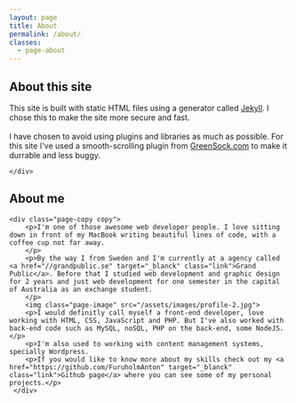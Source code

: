 ```yaml
---
layout: page
title: About
permalink: /about/
classes: 
  - page-about
---
```


<div class="wrapper-sm main">
  <article class="page-article">
    <h1 class="page-heading">About this site</h1>
    <div class="page-border"></div>
    <div class="page-copy copy">
        <p>This site is built with static HTML files using a generator called <a href="https://jekyllrb.com/" class="link" target="_blanck">Jekyll</a>. I chose this to make the site more secure and fast.
        <br>
        <br>
        I have chosen to avoid using plugins and libraries as much as possible. For this site I've used a smooth-scrolling plugin from <a href="http://greensock.com/ScrollToPlugin" class="link" target="_blanck">GreenSock.com</a> to make it durrable and less buggy.</p>
        
    </div>
  </article>
    
  <article class="page-article">
    <h1 class="page-heading">About me</h1>
    <div class="page-border"></div>
    
    <div class="page-copy copy">
        <p>I'm one of those awesome web developer people. I love sitting down in front of my MacBook writing beautiful lines of code, with a coffee cup not far away.
        </p>
        <p>By the way I from Sweden and I'm currently at a agency called <a href="//grandpublic.se" target="_blanck" class="link">Grand Public</a>. Before that I studied web development and graphic design for 2 years and just web development for one semester in the capital of Australia as an exchange student.
        </p>
        <img class="page-image" src="/assets/images/profile-2.jpg">
        <p>I would definitly call myself a front-end developer, love working with HTML, CSS, JavaScript and PHP. But I've also worked with back-end code such as MySQL, noSQL, PHP on the back-end, some NodeJS. </p>
        <p>I'm also used to working with content management systems, specially Wordpress. 
        <p>If you would like to know more about my skills check out my <a href="https://github.com/FuruholmAnton" target="_blanck" class="link">Github page</a> where you can see some of my personal projects.</p>
     </div>
  </article>
    
</div>
